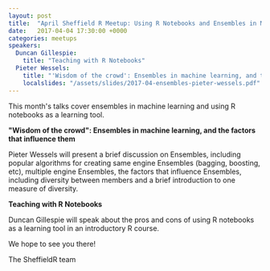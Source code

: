 ```yaml
---
layout: post
title:  "April Sheffield R Meetup: Using R Notebooks and Ensembles in Machine Learning"
date:   2017-04-04 17:30:00 +0000
categories: meetups
speakers:
  Duncan Gillespie:
    title: "Teaching with R Notebooks"
  Pieter Wessels:
    title: "'Wisdom of the crowd': Ensembles in machine learning, and the factors that influence them"
    localslides: "/assets/slides/2017-04-ensembles-pieter-wessels.pdf"
---
```

This month's talks cover ensembles in machine learning and using R notebooks as a learning tool.

**"Wisdom of the crowd": Ensembles in machine learning, and the factors that influence them**

Pieter Wessels will present a brief discussion on Ensembles, including popular algorithms for creating same engine Ensembles (bagging, boosting, etc), multiple engine Ensembles, the factors that influence Ensembles, including diversity between members and a brief introduction to one measure of diversity.

**Teaching with R Notebooks**

Duncan Gillespie will speak about the pros and cons of using R notebooks as a learning tool in an introductory R course.

We hope to see you there!

The SheffieldR team
